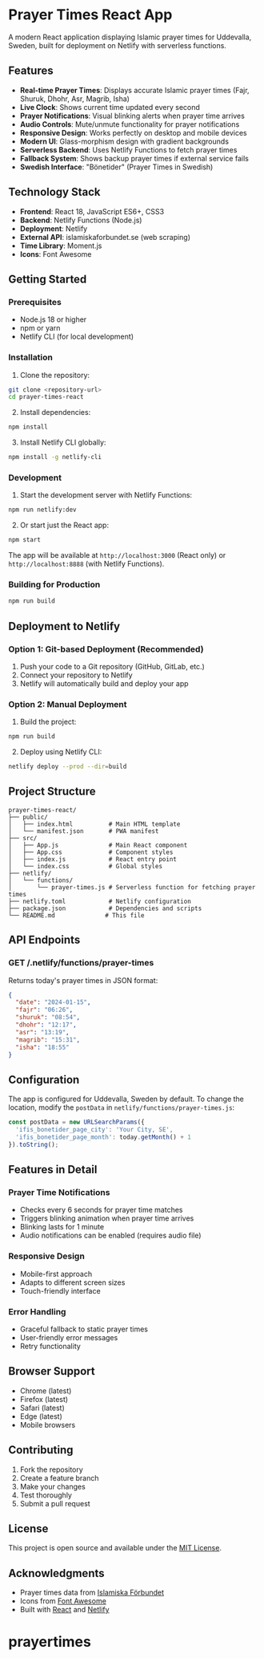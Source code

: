# Prayer Times React App

A modern React application displaying Islamic prayer times for Uddevalla, Sweden, built for deployment on Netlify with serverless functions.

## Features

- **Real-time Prayer Times**: Displays accurate Islamic prayer times (Fajr, Shuruk, Dhohr, Asr, Magrib, Isha)
- **Live Clock**: Shows current time updated every second
- **Prayer Notifications**: Visual blinking alerts when prayer time arrives
- **Audio Controls**: Mute/unmute functionality for prayer notifications
- **Responsive Design**: Works perfectly on desktop and mobile devices
- **Modern UI**: Glass-morphism design with gradient backgrounds
- **Serverless Backend**: Uses Netlify Functions to fetch prayer times
- **Fallback System**: Shows backup prayer times if external service fails
- **Swedish Interface**: "Bönetider" (Prayer Times in Swedish)

## Technology Stack

- **Frontend**: React 18, JavaScript ES6+, CSS3
- **Backend**: Netlify Functions (Node.js)
- **Deployment**: Netlify
- **External API**: islamiskaforbundet.se (web scraping)
- **Time Library**: Moment.js
- **Icons**: Font Awesome

## Getting Started

### Prerequisites

- Node.js 18 or higher
- npm or yarn
- Netlify CLI (for local development)

### Installation

1. Clone the repository:
```bash
git clone <repository-url>
cd prayer-times-react
```

2. Install dependencies:
```bash
npm install
```

3. Install Netlify CLI globally:
```bash
npm install -g netlify-cli
```

### Development

1. Start the development server with Netlify Functions:
```bash
npm run netlify:dev
```

2. Or start just the React app:
```bash
npm start
```

The app will be available at `http://localhost:3000` (React only) or `http://localhost:8888` (with Netlify Functions).

### Building for Production

```bash
npm run build
```

## Deployment to Netlify

### Option 1: Git-based Deployment (Recommended)

1. Push your code to a Git repository (GitHub, GitLab, etc.)
2. Connect your repository to Netlify
3. Netlify will automatically build and deploy your app

### Option 2: Manual Deployment

1. Build the project:
```bash
npm run build
```

2. Deploy using Netlify CLI:
```bash
netlify deploy --prod --dir=build
```

## Project Structure

```
prayer-times-react/
├── public/
│   ├── index.html          # Main HTML template
│   └── manifest.json       # PWA manifest
├── src/
│   ├── App.js              # Main React component
│   ├── App.css             # Component styles
│   ├── index.js            # React entry point
│   └── index.css           # Global styles
├── netlify/
│   └── functions/
│       └── prayer-times.js # Serverless function for fetching prayer times
├── netlify.toml            # Netlify configuration
├── package.json            # Dependencies and scripts
└── README.md              # This file
```

## API Endpoints

### GET /.netlify/functions/prayer-times

Returns today's prayer times in JSON format:

```json
{
  "date": "2024-01-15",
  "fajr": "06:26",
  "shuruk": "08:54",
  "dhohr": "12:17",
  "asr": "13:19",
  "magrib": "15:31",
  "isha": "18:55"
}
```

## Configuration

The app is configured for Uddevalla, Sweden by default. To change the location, modify the `postData` in `netlify/functions/prayer-times.js`:

```javascript
const postData = new URLSearchParams({
  'ifis_bonetider_page_city': 'Your City, SE',
  'ifis_bonetider_page_month': today.getMonth() + 1
}).toString();
```

## Features in Detail

### Prayer Time Notifications
- Checks every 6 seconds for prayer time matches
- Triggers blinking animation when prayer time arrives
- Blinking lasts for 1 minute
- Audio notifications can be enabled (requires audio file)

### Responsive Design
- Mobile-first approach
- Adapts to different screen sizes
- Touch-friendly interface

### Error Handling
- Graceful fallback to static prayer times
- User-friendly error messages
- Retry functionality

## Browser Support

- Chrome (latest)
- Firefox (latest)
- Safari (latest)
- Edge (latest)
- Mobile browsers

## Contributing

1. Fork the repository
2. Create a feature branch
3. Make your changes
4. Test thoroughly
5. Submit a pull request

## License

This project is open source and available under the [MIT License](LICENSE).

## Acknowledgments

- Prayer times data from [Islamiska Förbundet](https://www.islamiskaforbundet.se/)
- Icons from [Font Awesome](https://fontawesome.com/)
- Built with [React](https://reactjs.org/) and [Netlify](https://www.netlify.com/)
# prayertimes
